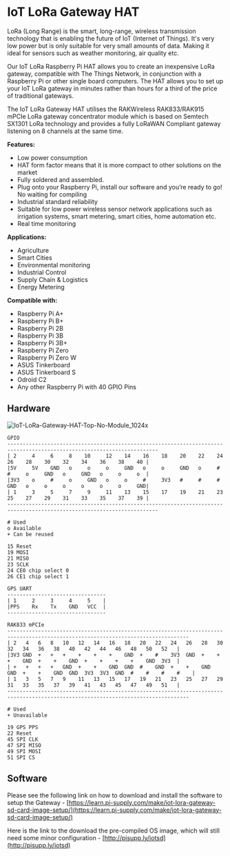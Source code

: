 # IoT LoRa Gateway HAT
LoRa (Long Range) is the smart, long-range, wireless transmission technology that is enabling the future of
IoT (Internet of Things). It's very low power but is only suitable for very small amounts of data. Making it
ideal for sensors such as weather monitoring, air quality etc.

Our IoT LoRa Raspberry Pi HAT allows you to create an inexpensive LoRa gateway, compatible with The
Things Network, in conjunction with a Raspberry Pi or other single board computers. The HAT allows you to
set up your IoT LoRa gateway in minutes rather than hours for a third of the price of traditional gateways.

The IoT LoRa Gateway HAT utilises the RAKWireless RAK833/RAK915 mPCIe LoRa gateway concentrator
module which is based on Semtech SX1301 LoRa technology and provides a fully LoRaWAN Compliant
gateway listening on 8 channels at the same time.

**Features:**
* Low power consumption
* HAT form factor means that it is more
compact to other solutions on the market
* Fully soldered and assembled.
* Plug onto your Raspberry Pi, install
our software and you’re ready to
go! No waiting for compiling
* Industrial standard reliability
* Suitable for low power wireless sensor
network applications such as irrigation
systems, smart metering, smart cities,
home automation etc.
* Real time monitoring

**Applications:**
* Agriculture
* Smart Cities
* Environmental monitoring
* Industrial Control
* Supply Chain & Logistics
* Energy Metering

**Compatible with:**
* Raspberry Pi A+
* Raspberry Pi B+
* Raspberry Pi 2B
* Raspberry Pi 3B
* Raspberry Pi 3B+
* Raspberry Pi Zero
* Raspberry Pi Zero W
* ASUS Tinkerboard
* ASUS Tinkerboard S
* Odroid C2
* Any other Raspberry Pi with 40 GPIO Pins

## Hardware
![IoT-LoRa-Gateway-HAT-Top-No-Module_1024x](https://user-images.githubusercontent.com/1878314/57860384-b7bb3f80-77ec-11e9-8ae0-2a91bca9f24a.png)

```text
GPIO
-----------------------------------------------------------------------------------------------------------------------
| 2     4     6     8    10     12    14    16    18    20    22    24    26    28    30    32    34    36    38    40 |
|5V     5V    GND   o     o     o     GND   o     o     GND   o     #     #     o     GND   o     GND   o     o     o  |
|3V3    o     #     o     GND   o     o     #     3V3   #     #     #     GND   o     o     o     o     o     o     GND|
| 1     3     5     7     9     11    13    15    17    19    21    23    25    27    29    31    33    35    37    39 |
-----------------------------------------------------------------------------------------------------------------------

# Used
o Available
+ Can be reused

15 Reset
19 MOSI
21 MISO
23 SCLK
24 CE0 chip select 0
26 CE1 chip select 1

```

```text
GPS UART
--------------------------------
| 1     2     3     4     5    |
|PPS    Rx    Tx    GND   VCC  |
--------------------------------
```

```text
RAK833 mPCIe
---------------------------------------------------------------------------------------------------------------------------------
| 2   4   6   8   10   12   14   16   18   20   22   24   26   28   30   32   34   36   38   40   42   44   46   48   50   52   |
|3V3 GND  +   +   +    +    +    +    GND  +    #    3V3  GND  +    +    +    GND  +    +    GND  +    +    +    +    GND  3V3  |
| +   +   +   +   GND  +    +    GND  GND  #    GND  +    +    GND  GND  +    +    GND  GND  3V3  3V3  GND  #    #    #    #    |
| 1   3   5   7   9    11   13   15   17   19   21   23   25   27   29   31   33   35   37   39   41   43   45   47   49   51   |
---------------------------------------------------------------------------------------------------------------------------------

# Used
+ Unavailable

19 GPS PPS
22 Reset
45 SPI CLK
47 SPI MISO
49 SPI MOSI
51 SPI CS

```

## Software
Please see the following link on how to download and install the software to setup the Gateway - [https://learn.pi-supply.com/make/iot-lora-gateway-sd-card-image-setup/](https://learn.pi-supply.com/make/iot-lora-gateway-sd-card-image-setup/)

Here is the link to the download the pre-compiled OS image, which will still need some minor configuration - [http://pisupp.ly/iotsd](http://pisupp.ly/iotsd)
